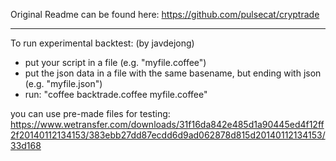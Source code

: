 Original Readme can be found here: https://github.com/pulsecat/cryptrade


__________________________________________________


To run experimental backtest: (by  javdejong)

- put your script in a file (e.g. "myfile.coffee")
- put the json data in a file with the same basename, but ending with json (e.g. "myfile.json")
- run: "coffee backtrade.coffee myfile.coffee"

you can use pre-made files for testing: 
https://www.wetransfer.com/downloads/31f16da842e485d1a90445ed4f12ff2f20140112134153/383ebb27dd87ecdd6d9ad062878d815d20140112134153/33d168
